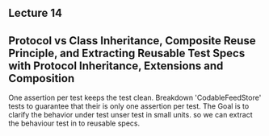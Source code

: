 
## Lecture 14
## Protocol vs Class Inheritance, Composite Reuse Principle, and Extracting Reusable Test Specs with Protocol Inheritance, Extensions and Composition

One assertion per test keeps the test clean.
Breakdown 'CodableFeedStore' tests to guarantee that their is only one assertion per test. The Goal is to clarify the behavior under test unser test in small units. so we can extract the behaviour test in to reusable specs.
